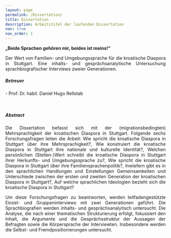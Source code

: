 ```yaml
---
layout: page
permalink: /Dissertation/
title: Dissertation
description: Arbeitstitel der laufenden Dissertation
nav: true
nav_order: 1
---
```

<!-- _pages/Dissertation.md -->

<p align="justify">
<b>„Beide Sprachen gehören mir, beides ist meins!“</b> 
</p>

<p align="justify">
Der Wert von Familien- und Umgebungssprache für die kroatische Diaspora in Stuttgart. 
Eine inhalts- und gesprächsanalytische Untersuchung sprachbiografischer Interviews zweier Generationen.
</p>
  
<h5>
<a>Betreuer</a> <br>
</h5>
<p align="justify">
- Prof. Dr. habil. Daniel Hugo Rellstab
</p>

<br>

<h5>
<a>Abstract</a>
</h5>

<p align="justify">
Die Dissertation befasst sich mit der (migrationsbedingten) Mehrsprachigkeit der kroatischen Diaspora in Stuttgart. Folgende sechs Forschungsfragen leiten die Arbeit: Wie spricht die kroatische Diaspora in Stuttgart über ihre Mehrsprachigkeit?, Wie konstruiert die kroatische Diaspora in Stuttgart ihre nationale und kulturelle Identität?, Welchen persönlichen (Stellen-)Wert schreibt die kroatische Diaspora in Stuttgart ihrer Herkunfts- und Umgebungssprache zu?, Wie spricht die kroatische Diaspora in Stuttgart über ihre Familiensprachenpolitik?, Inwiefern gibt es in den sprachlichen Handlungen und Einstellungen Gemeinsamkeiten und Unterschiede zwischen der ersten und zweiten Generation der kroatischen Diaspora in Stuttgart?, Auf welche sprachlichen Ideologien bezieht sich die kroatische Diaspora in Stuttgart?
</p>

<p align="justify">
Um diese Forschungsfragen zu beantworten, werden leitfadengestützte Einzel- und Gruppeninterviews mit zwei Generationen geführt. Die Sprachbiografien werden inhalts- und gesprächsanalytisch untersucht. Die Analyse, die nach einer thematischen Strukturierung erfolgt, fokussiert den Inhalt, die Argumente und die Gesprächsstruktur der Aussagen der Befragten sowie die Körpersprache der Interviewten. Insbesondere werden die Selbst- und Fremdpositionierungen untersucht.
</p>


